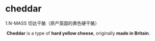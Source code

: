 # cheddar

1.N-MASS 切达干酪（原产英国的黄色硬干酪）

​	**Cheddar** is a type of **hard yellow cheese**, originally **made in Britain**.